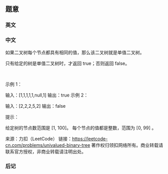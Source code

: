 ## 题意

### 英文

### 中文

如果二叉树每个节点都具有相同的值，那么该二叉树就是单值二叉树。

只有给定的树是单值二叉树时，才返回 true；否则返回 false。

 

示例 1：



输入：[1,1,1,1,1,null,1]
输出：true
示例 2：



输入：[2,2,2,5,2]
输出：false
 

提示：

给定树的节点数范围是 [1, 100]。
每个节点的值都是整数，范围为 [0, 99] 。

来源：力扣（LeetCode）
链接：https://leetcode-cn.com/problems/univalued-binary-tree
著作权归领扣网络所有。商业转载请联系官方授权，非商业转载请注明出处。

### 后记
